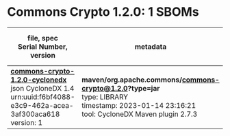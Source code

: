 Commons Crypto 1.2.0: 1 SBOMs
=======

| file, spec<br>Serial Number, version| metadata | components<br>by type<br>- libs purl types |
| ----------------------------------- | -------- | ------------------------------------------ |
| **[commons-crypto-1.2.0-cyclonedx](maven/org.apache.commons/commons-crypto/1.2.0/commons-crypto-1.2.0-cyclonedx.json)**<br>json CycloneDX 1.4<br>urn:uuid:f6bf4088-e3c9-462a-acea-3af300aca618<br>version: 1 | **maven/org.apache.commons/commons-crypto@1.2.0?type=jar**<br>type: LIBRARY<br>timestamp: 2023-01-14 23:16:21<br>tool: CycloneDX Maven plugin 2.7.3 | 1<br>`library`: 1 <br>- `maven`: 1  |
